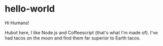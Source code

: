 # hello-world
  
  Hi Humans!
  
  Hubot here, I like Node.js and Coffeescript (that's what I'm made of).
  I've had tacos on the moon and find them far superior to Earth tacos.
